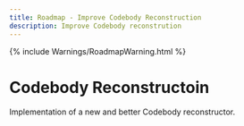 ```yaml
---
title: Roadmap - Improve Codebody Reconstruction
description: Improve Codebody reconstrution 
---
```

{% include Warnings/RoadmapWarning.html %}

# Codebody Reconstructoin
Implementation of a new and better Codebody reconstructor.
